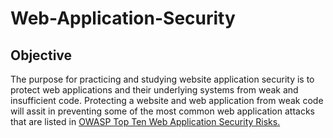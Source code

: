 # Web-Application-Security

## Objective
The purpose for practicing and studying website application security is to protect web applications and their underlying systems from weak and insufficient code. Protecting a website and web application from weak code will assit in preventing some of the most common web application attacks that are listed in <a href="https://owasp.org/www-project-top-ten/">OWASP Top Ten Web Application Security Risks.</a> 
